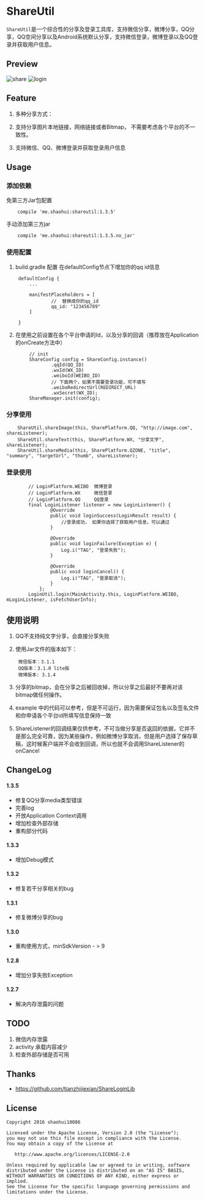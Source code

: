 # ShareUtil
`ShareUtil`是一个综合性的分享及登录工具库，支持微信分享，微博分享，QQ分享，QQ空间分享以及Android系统默认分享，支持微信登录，微博登录以及QQ登录并获取用户信息。

## Preview 
![share](/preview/shareutil_share.gif)
![login](/preview/shareutil_login.gif)
## Feature

1. 多种分享方式：
    
2. 支持分享图片本地链接，网络链接或者Bitmap， 不需要考虑各个平台的不一致性。

3. 支持微信、QQ、微博登录并获取登录用户信息

## Usage

### 添加依赖

免第三方Jar包配置

        compile 'me.shaohui:shareutil:1.3.5'

手动添加第三方jar

		compile 'me.shaohui:shareutil:1.3.5.no_jar'

### 使用配置

1. build.gradle 配置
在defaultConfig节点下增加你的qq id信息

        defaultConfig {
        	...
        	
            manifestPlaceholders = [
                    //  替换成你的qq_id
                    qq_id: "123456789"
            ]
            
        }
2. 在使用之前设置在各个平台申请的Id，以及分享的回调（推荐放在Application的onCreate方法中）
    
            // init
            ShareConfig config = ShareConfig.instance()
                    .qqId(QQ_ID)
                    .wxId(WX_ID)
                    .weiboId(WEIBO_ID)
                    // 下面两个，如果不需要登录功能，可不填写
                    .weiboRedirectUrl(REDIRECT_URL)
                    .wxSecret(WX_ID);
            ShareManager.init(config);

### 分享使用

        ShareUtil.shareImage(this, SharePlatform.QQ, "http://image.com", shareListener);
        ShareUtil.shareText(this, SharePlatform.WX, "分享文字", shareListener);
        ShareUtil.shareMedia(this, SharePlatform.QZONE, "title", "summary", "targetUrl", "thumb", shareListener);


### 登录使用

            // LoginPlatform.WEIBO  微博登录   
            // LoginPlatform.WX     微信登录
            // LoginPlatform.QQ     QQ登录 
            final LoginListener listener = new LoginListener() {
                    @Override
                    public void loginSuccess(LoginResult result) {
                        //登录成功， 如果你选择了获取用户信息，可以通过
                    }
                
                    @Override
                    public void loginFailure(Exception e) {
                        Log.i("TAG", "登录失败");
                    }
        
                    @Override
                    public void loginCancel() {
                        Log.i("TAG", "登录取消");
                    }
                };
            LoginUtil.login(MainActivity.this, LoginPlatform.WEIBO, mLoginListener, isFetchUserInfo);


## 使用说明

1. QQ不支持纯文字分享，会直接分享失败
2. 使用Jar文件的版本如下：

        微信版本：3.1.1
        QQ版本：3.1.0 lite版
        微博版本: 3.1.4
3. 分享的bitmap，会在分享之后被回收掉，所以分享之后最好不要再对该bitmap做任何操作。
4. example 中的代码可以参考，但是不可运行，因为需要保证包名以及签名文件和你申请各个平台id所填写信息保持一致
5. ShareListener的回调结果仅供参考，不可当做分享是否返回的依据，它并不是那么完全可靠，因为某些操作，例如微博分享取消，但是用户选择了保存草稿，这时候客户端并不会收到回调，所以也就不会调用ShareListener的onCancel

## ChangeLog

#### 1.3.5
- 修复QQ分享media类型错误
- 完善log
- 开放Application Context调用
- 增加检查外部存储
- 重构部分代码

#### 1.3.3  
- 增加Debug模式

#### 1.3.2  
- 修复若干分享相关的bug

#### 1.3.1
- 修复微博分享的bug

#### 1.3.0
- 重构使用方式，minSdkVersion - > 9

#### 1.2.8
- 增加分享失败Exception

#### 1.2.7
- 解决内存泄露的问题

## TODO

1. 微信内存泄露
2. activity 承载内容减少
3. 检查外部存储是否可用

## Thanks

- https://github.com/tianzhijiexian/ShareLoginLib

## License

	Copyright 2016 shaohui10086

    Licensed under the Apache License, Version 2.0 (the "License");
    you may not use this file except in compliance with the License.
    You may obtain a copy of the License at

       http://www.apache.org/licenses/LICENSE-2.0

    Unless required by applicable law or agreed to in writing, software
    distributed under the License is distributed on an "AS IS" BASIS,
    WITHOUT WARRANTIES OR CONDITIONS OF ANY KIND, either express or implied.
    See the License for the specific language governing permissions and
    limitations under the License.